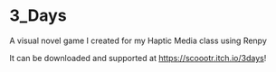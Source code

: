 # 3_Days
A visual novel game I created for my Haptic Media class using Renpy

It can be downloaded and supported at https://scoootr.itch.io/3days!
